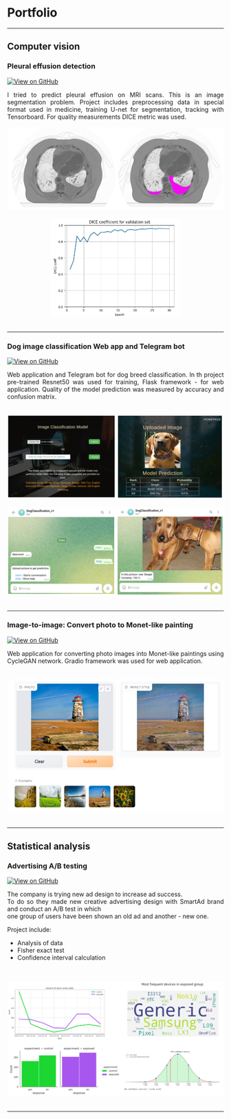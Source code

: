 # Portfolio

---

## Computer vision

### Pleural effusion detection

[![View on GitHub](https://img.shields.io/badge/GitHub-View_on_GitHub-blue?logo=GitHub)](https://github.com/LtvnSergey/Pleural-Effusion-Detection)

<div style="text-align: justify"> I tried to predict pleural effusion on MRI scans. 
This is an image segmentation problem. Project includes preprocessing data in special format used in medicine,  
training U-net for segmentation, tracking with Tensorboard. For quality measurements DICE metric was used.    
</div>
<br>
<center><img src="images/pleural_1.png"/></center>

<br>
<center><img src="images/pleural_2.png" width="300"/></center>
<br>

---
### Dog image classification Web app and Telegram bot

[![View on GitHub](https://img.shields.io/badge/GitHub-View_on_GitHub-blue?logo=GitHub)](https://github.com/LtvnSergey/Dog-Image-Classification)
<div style="text-align: justify">  Web application and Telegram bot for dog breed classification. 
In th project pre-trained Resnet50 was used for training,  Flask framework - for web application.    
Quality of the model prediction was measured by accuracy and confusion matrix.
</div>

<br>
<br>
<center><img src="images/dog_1.png"/></center>
<br>
<center><img src="images/dog_2.png"/></center>
<br>

---

### Image-to-image: Convert photo to Monet-like painting

[![View on GitHub](https://img.shields.io/badge/GitHub-View_on_GitHub-blue?logo=GitHub)](https://github.com/LtvnSergey/CycleGAN-Photo-to-Monet)
<div style="text-align: justify">  Web application for converting photo images into Monet-like paintings using CycleGAN network.  
Gradio framework was used for web application.
</div>

<br>
<br>
<center><img src="images/cyclegan_1.png"/></center>
<br>

 ---
## Statistical analysis

### Advertising A/B testing

[![View on GitHub](https://img.shields.io/badge/GitHub-View_on_GitHub-blue?logo=GitHub)](https://github.com/LtvnSergey/Advertising-A-B-Testing)

<div style="text-align: justify">The company is trying new ad design to increase ad success. 
<br>To do so they made new creative advertising design with SmartAd brand and conduct an A/B test in which <br>one group of users have been shown an old ad and another - new one.

Project include: 
<ul class="b">
    <li>Analysis of data</li>
    <li>Fisher exact test</li>
    <li>Confidence interval calculation</li>
</ul>
</div>

<br>
<br>
<center><img src="images/advertising_a_b.png"/></center>
<br>

 ---
